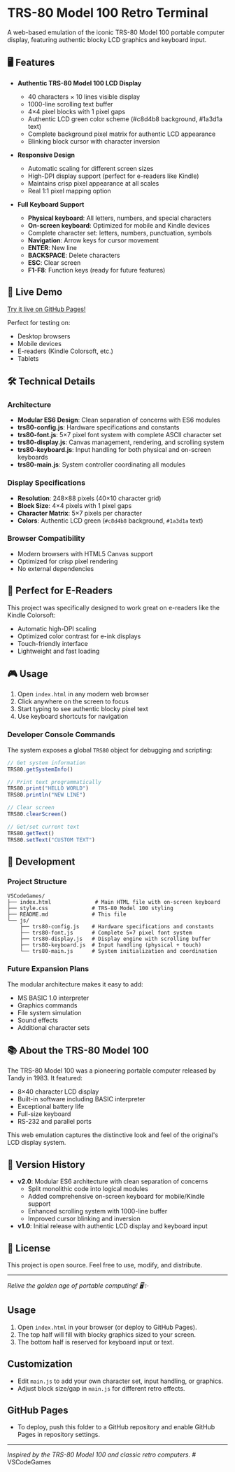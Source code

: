 # TRS-80 Model 100 Retro Terminal

A web-based emulation of the iconic TRS-80 Model 100 portable computer display, featuring authentic blocky LCD graphics and keyboard input.

## 🖥️ Features

- **Authentic TRS-80 Model 100 LCD Display**
  - 40 characters × 10 lines visible display
  - 1000-line scrolling text buffer
  - 4×4 pixel blocks with 1 pixel gaps
  - Authentic LCD green color scheme (#c8d4b8 background, #1a3d1a text)
  - Complete background pixel matrix for authentic LCD appearance
  - Blinking block cursor with character inversion

- **Responsive Design**
  - Automatic scaling for different screen sizes
  - High-DPI display support (perfect for e-readers like Kindle)
  - Maintains crisp pixel appearance at all scales
  - Real 1:1 pixel mapping option

- **Full Keyboard Support**
  - **Physical keyboard**: All letters, numbers, and special characters
  - **On-screen keyboard**: Optimized for mobile and Kindle devices
  - Complete character set: letters, numbers, punctuation, symbols
  - **Navigation**: Arrow keys for cursor movement
  - **ENTER**: New line
  - **BACKSPACE**: Delete characters  
  - **ESC**: Clear screen
  - **F1-F8**: Function keys (ready for future features)

## 🚀 Live Demo

[Try it live on GitHub Pages!](https://your-username.github.io/VSCodeGames/)

Perfect for testing on:
- Desktop browsers
- Mobile devices
- E-readers (Kindle Colorsoft, etc.)
- Tablets

## 🛠️ Technical Details

### Architecture
- **Modular ES6 Design**: Clean separation of concerns with ES6 modules
- **trs80-config.js**: Hardware specifications and constants
- **trs80-font.js**: 5×7 pixel font system with complete ASCII character set  
- **trs80-display.js**: Canvas management, rendering, and scrolling system
- **trs80-keyboard.js**: Input handling for both physical and on-screen keyboards
- **trs80-main.js**: System controller coordinating all modules

### Display Specifications
- **Resolution**: 248×88 pixels (40×10 character grid)
- **Block Size**: 4×4 pixels with 1 pixel gaps
- **Character Matrix**: 5×7 pixels per character
- **Colors**: Authentic LCD green (`#c8d4b8` background, `#1a3d1a` text)

### Browser Compatibility
- Modern browsers with HTML5 Canvas support
- Optimized for crisp pixel rendering
- No external dependencies

## 📱 Perfect for E-Readers

This project was specifically designed to work great on e-readers like the Kindle Colorsoft:
- Automatic high-DPI scaling
- Optimized color contrast for e-ink displays
- Touch-friendly interface
- Lightweight and fast loading

## 🎮 Usage

1. Open `index.html` in any modern web browser
2. Click anywhere on the screen to focus
3. Start typing to see authentic blocky pixel text
4. Use keyboard shortcuts for navigation

### Developer Console Commands

The system exposes a global `TRS80` object for debugging and scripting:

```javascript
// Get system information
TRS80.getSystemInfo()

// Print text programmatically
TRS80.print("HELLO WORLD")
TRS80.println("NEW LINE")

// Clear screen
TRS80.clearScreen()

// Get/set current text
TRS80.getText()
TRS80.setText("CUSTOM TEXT")
```

## 🔧 Development

### Project Structure
```
VSCodeGames/
├── index.html              # Main HTML file with on-screen keyboard
├── style.css              # TRS-80 Model 100 styling
├── README.md              # This file
└── js/
    ├── trs80-config.js    # Hardware specifications and constants
    ├── trs80-font.js      # Complete 5×7 pixel font system
    ├── trs80-display.js   # Display engine with scrolling buffer
    ├── trs80-keyboard.js  # Input handling (physical + touch)
    └── trs80-main.js      # System initialization and coordination
```

### Future Expansion Plans
The modular architecture makes it easy to add:
- MS BASIC 1.0 interpreter
- Graphics commands
- File system simulation
- Sound effects
- Additional character sets

## 📚 About the TRS-80 Model 100

The TRS-80 Model 100 was a pioneering portable computer released by Tandy in 1983. It featured:
- 8×40 character LCD display
- Built-in software including BASIC interpreter
- Exceptional battery life
- Full-size keyboard
- RS-232 and parallel ports

This web emulation captures the distinctive look and feel of the original's LCD display system.

## 🔄 Version History

- **v2.0**: Modular ES6 architecture with clean separation of concerns
  - Split monolithic code into logical modules
  - Added comprehensive on-screen keyboard for mobile/Kindle support
  - Enhanced scrolling system with 1000-line buffer
  - Improved cursor blinking and inversion
- **v1.0**: Initial release with authentic LCD display and keyboard input

## 📄 License

This project is open source. Feel free to use, modify, and distribute.

---

*Relive the golden age of portable computing! 🖥️✨*

## Usage
1. Open `index.html` in your browser (or deploy to GitHub Pages).
2. The top half will fill with blocky graphics sized to your screen.
3. The bottom half is reserved for keyboard input or text.

## Customization
- Edit `main.js` to add your own character set, input handling, or graphics.
- Adjust block size/gap in `main.js` for different retro effects.

## GitHub Pages
- To deploy, push this folder to a GitHub repository and enable GitHub Pages in repository settings.

---

*Inspired by the TRS-80 Model 100 and classic retro computers.*
#   V S C o d e G a m e s 
 
 